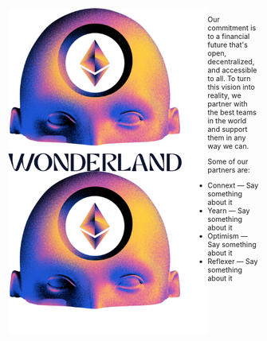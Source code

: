 <img align="left" src="https://github.com/defi-wonderland/.github/raw/main/assets/gh-profile-banner-light.png#gh-light-mode-only" width="400">
<img align="left" src="https://github.com/defi-wonderland/.github/raw/main/assets/gh-profile-banner-dark.png#gh-dark-mode-only" width="400">

Our commitment is to a financial future that's open, decentralized, and accessible to all. To turn this vision into reality, we partner with the best teams in the world and support them in any way we can.

Some of our partners are:

* Connext &mdash; Say something about it
* Yearn &mdash; Say something about it
* Optimism &mdash; Say something about it
* Reflexer &mdash; Say something about it

<br clear="left"/>